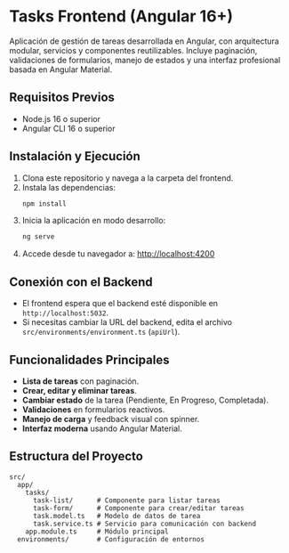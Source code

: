 # Tasks Frontend (Angular 16+)

Aplicación de gestión de tareas desarrollada en Angular, con arquitectura modular, servicios y componentes reutilizables. Incluye paginación, validaciones de formularios, manejo de estados y una interfaz profesional basada en Angular Material.

## Requisitos Previos
- Node.js 16 o superior
- Angular CLI 16 o superior

## Instalación y Ejecución
1. Clona este repositorio y navega a la carpeta del frontend.
2. Instala las dependencias:
   ```sh
   npm install
   ```
3. Inicia la aplicación en modo desarrollo:
   ```sh
   ng serve
   ```
4. Accede desde tu navegador a: [http://localhost:4200](http://localhost:4200)

## Conexión con el Backend
- El frontend espera que el backend esté disponible en `http://localhost:5032`.
- Si necesitas cambiar la URL del backend, edita el archivo `src/environments/environment.ts` (`apiUrl`).

## Funcionalidades Principales
- **Lista de tareas** con paginación.
- **Crear, editar y eliminar tareas**.
- **Cambiar estado** de la tarea (Pendiente, En Progreso, Completada).
- **Validaciones** en formularios reactivos.
- **Manejo de carga** y feedback visual con spinner.
- **Interfaz moderna** usando Angular Material.

## Estructura del Proyecto
```
src/
  app/
    tasks/
      task-list/      # Componente para listar tareas
      task-form/      # Componente para crear/editar tareas
      task.model.ts   # Modelo de datos de tarea
      task.service.ts # Servicio para comunicación con backend
    app.module.ts     # Módulo principal
  environments/       # Configuración de entornos
```

